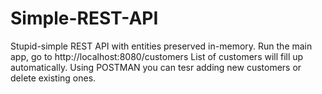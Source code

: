 # Simple-REST-API
Stupid-simple REST API with entities preserved in-memory.
Run the main app, go to http://localhost:8080/customers
List of customers will fill up automatically.
Using POSTMAN you can tesr adding new customers or delete existing ones.
